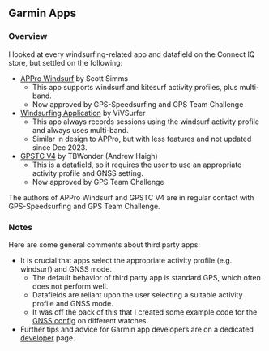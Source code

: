 ## Garmin Apps

### Overview

I looked at every windsurfing-related app and datafield on the Connect IQ store, but settled on the following:

- [APPro Windsurf](https://apps.garmin.com/apps/9567700b-6587-44be-9708-879bfc844791) by Scott Simms
  - This app supports windsurf and kitesurf activity profiles, plus multi-band.
  - Now approved by GPS-Speedsurfing and GPS Team Challenge
- [Windsurfing Application](https://apps.garmin.com/apps/9d47be43-2724-44e4-8f5e-3005b0766087) by ViVSurfer
  - This app always records sessions using the windsurf activity profile and always uses multi-band.
  - Similar in design to APPro, but with less features and not updated since Dec 2023.
- [GPSTC V4](https://apps.garmin.com/apps/f0f3fbd5-9de3-4d69-b89b-10b76d6a9f0f) by TBWonder (Andrew Haigh)
  - This is a datafield, so it requires the user to use an appropriate activity profile and GNSS setting.
  - Now approved by GPS Team Challenge

The authors of APPro Windsurf and GPSTC V4 are in regular contact with GPS-Speedsurfing and GPS Team Challenge.



### Notes

Here are some general comments about third party apps:

- It is crucial that apps select the appropriate activity profile (e.g. windsurf) and GNSS mode.
  - The default behavior of third party app is standard GPS, which often does not perform well.
  - Datafields are reliant upon the user selecting a suitable activity profile and GNSS mode.
  - It was off the back of this that I created some example code for the [GNSS config](../developer/gnss-config.md) on different watches.
- Further tips and advice for Garmin app developers are on a dedicated [developer](../developer/README.md) page.

